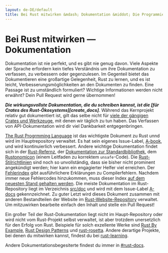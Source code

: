 ```yaml
---
layout: de-DE/default
title: Bei Rust mitwirken &mdash; Dokumentation &middot; Die Programmiersprache Rust
---
```


# Bei Rust mitwirken &mdash; Dokumentation

Dokumentation ist nie perfekt, und es gibt nie genug davon. Viele Aspekte der Sprache erfordern kein tiefes Verständnis um ihre Dokumentation zu verfassen, zu verbessern oder gegenzulesen. Im Gegenteil bietet das Dokumentieren eine großartige Gelegenheit, Rust zu lernen, und es ist leicht, Verbesserungsmöglichkeiten an den Dokumenten zu finden. Eine Passage ist zu umständlich formuliert? Wichtige Informationen werden nicht erwähnt? Dein Pull Request wird gerne übernommen!

***Die wirkungsvollste Dokumentation, die du schreiben kannst, ist die [für Crates des Rust-Ökosystems][create_docs]***. Während das Kernprojekt relativ gut dokumentiert ist, gilt das selbe nicht für [viele der gängigen Crates und Werkzeuge][awesome-rust], mit denen wir täglich zu tun haben. Das Verfassen von API-Dokumentation wird dir viel Dankbarkeit entgegenbringen.

[The Rust Progrmming Language][The book] ist das wichtigste Dokument zu Rust unnd wird im Hauptrepository verwaltet. Es hat sein eigenes Issue-Label, [A-book], und wird kontinuierlich verbessert. Andere wichtige Dokumentation findet sich in der [Rust-Refernz][The Rust Reference], der [Dokumentation zur Standardbibliothek][std], dem [Rustonomicon][The Rustonomicon] (einem Leitfaden zu korrektem `unsafe`-Code). Die [Rust-Stilrichtlinien][Rust Style Guidelines] sind noch so unvollständig, dass sie bisher nicht prominent angekündigt werden; hier kann ein engagierter Helfer viel erreichen. Der [Fehlerindex][err] gibt ausführlichere Erklärungen zu Compilerfehlern. Nachdem immer neue Fehlercodes hinzukommen, muss dieser Index [auf dem neuesten Stand gehalten werden][err-issue]. Die meiste Dokumentation im Rust-Repository liegt im Verzeichnis [src/doc] und wird mit dem Issue-Label [A-docs] gekennzeichnet. Zu guter Letzt wird dieses Dokument zusammen mit anderen Bestandteilen der Website im [Rust-Website-Repository][Rust website Git repository] verwaltet. Um mitzuwirken bearbeite einfach den Inhalt und stelle ein Pull Request!

Ein großer Teil der Rust-Dokumentation liegt nicht im Haupt-Repository oder wird nicht vom Rust-Projekt selbst verwaltet, ist aber trotzdem unersetzlich für den Erfolg von Rust. Beispiele für solch exzellente Werke sind [Rust By Example], [Rust Design Patterns] und [rust-rosetta]. Andere derartige Projekte, bei denen du mitwirken kannst, findest du bei [rust-learning].

Andere Dokumentationsbegesiterte findest du immer in [#rust-docs].

<!--
TODO: blogging, translation
-->

[#rust-docs]: https://client00.chat.mibbit.com/?server=irc.mozilla.org&channel=%23rust-docs
[A-book]: https://github.com/rust-lang/rust/issues?q=is%3Aopen+is%3Aissue+label%3AA-book
[A-docs]: https://github.com/rust-lang/rust/issues?q=is%3Aopen+is%3Aissue+label%3AA-docs
[Rust By Example]: https://github.com/rust-lang/rust-by-example
[Rust Design Patterns]: https://github.com/nrc/patterns
[Rust Style Guidelines]: https://doc.rust-lang.org/style/index.html
[The Book]: https://doc.rust-lang.org/book/index.html
[The Rust Reference]: https://doc.rust-lang.org/reference
[The Rustonomicon]: https://doc.rust-lang.org/nomicon/index.html
[awesome-rust]: https://github.com/kud1ing/awesome-rust
[crate_docs]: https://users.rust-lang.org/t/lets-talk-about-ecosystem-documentation/2791
[err-issue]: https://github.com/rust-lang/rust/issues/24407
[err]: https://doc.rust-lang.org/error-index.html
[rust-learning]: https://github.com/ctjhoa/rust-learning
[rust-rosetta]: https://github.com/Hoverbear/rust-rosetta
[src/doc]: https://github.com/rust-lang/rust/tree/master/src/doc
[std]: https://doc.rust-lang.org/std/index.html
[Rust website Git repository]: https://github.com/rust-lang/rust-www
